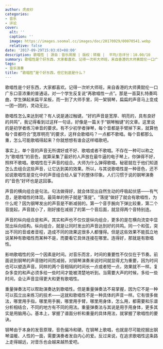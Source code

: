 ```yaml
---
author: 虎皮纱
categories:
- 音乐
- 评论
cover:
  alt: ''
  caption: ''
  image: https://images.soomal.cc/images/doc/20170929/00070541.webp
  relative: false
date: '2017-09-29T15:03:03+08:00'
description: 歌唱性 | 源自：音乐周报 | 版权：转载 |  平均/总评分：10.00/10
summary: 歌唱性是个好东西，大家都喜欢。记得一次听大师班，来自香港的大师黄懿伦一口广东口音浓重的普通话，对一个学生反复说“再歌唱性一点”。那是一首莫扎特奏鸣曲，学生弹起来扁平呆板，而一到了大师手里，同一架钢琴，扁扁的声音马上变成一团一团的，灵动无比……
tags:
- 音乐演奏
title: “歌唱性”是个好东西，但它到底是什么？
---
```


歌唱性是个好东西，大家都喜欢。记得一次听大师班，来自香港的大师黄懿伦一口广东口音浓重的普通话，对一个学生反复说“再歌唱性一点”。那是一首莫扎特奏鸣曲，学生弹起来扁平呆板，而一到了大师手里，同一架钢琴，扁扁的声音马上变成一团一团的，灵动无比。

歌唱性怎么来达到呢？有人说是通过触键。“好的声音是宽厚、明亮的，具有良好的共鸣”，我记得看到过这样一句话，好像是一篇关于“钢琴触键”的文章。这里说的是初学者练习单音的要求。有不少初学者弹琴，每个音都是手臂掉下来，就算他每个音都符合“宽厚明亮”的要求，这样会歌唱吗？一点都不歌唱。每个音都那么重，怎么可能歌唱得起来？你就想想有谁会这样唱歌吧。

事实上，单个音的声音无所谓好或不好、歌唱或者不歌唱。不存在一种可以称之为“歌唱性”的音色，就算采集了最好的人声放在最牛逼的电子琴上，你弹得不好，照样不歌唱。歌唱性在于声音的组合。大师为什么弹得歌唱，秘密就在于他们知道怎么去组合这些声音，让它达到美的效果。所以，与其说歌唱性是一种音色，还不如说歌唱性是变化中的声音组合给人留下的整体印象。人们习惯于说的钢琴演奏的“音色”好坏也是这回事。

声音的横向组合是句法。句法做得好，就会体现出自然生动的呼吸起伏感――有气息，是歌唱性的体现。最简单的例子就是“落提”。“落提”做好了就会有歌唱性，为什么呢？因为钢琴发出的声音是不断减弱的。第一个音手腕向下弹比较重，第二个音提起，声音就小了，刚好接在减弱了的第一个音后面，就显得两个音特别连。

声音的纵向组合是和声。其实和声也不仅仅是纵向组合，更多的是在横向流变中显现出纵向结构。纵向组合，就是让同时发出的声音达到好的共鸣。同一个和弦，突出不同的音或者音程，造成不同的效果这很多人都懂得。但是这些效果不能孤立地说某种有歌唱性而某种不是，而要看它具体连接在哪里。连得好，那就是有歌唱性。

影响歌唱性的另一个因素是时间。对音乐而言，时间的重要性不仅仅在于节奏。前面说到钢琴的声音随时间而减弱，对钢琴演奏来说时间就显得尤为重要，因为时间也可以塑造声音。同样的两个音相隔的时间长一点或者短一点，效果就不一样。复杂多变的和声必须多给一些时间才能被清楚地听到。当需要大声的时候，多给一些时间，会让声音显得更大和更有歌唱性。

重量弹奏法可以帮助演奏达到歌唱性。但是重量弹奏法不易掌握，因为它不是一种可以孤立出来练习的技术――这就和歌唱性不是一种具体的声音一样。它有很多做法，哪里用手指，哪里用手腕，哪里用手臂，哪里用身体，怎么用，都需要和乐谱分析相结合，不同的地方有不同的用法。重量弹奏法与其说是用手用身体，更多其实是用脑用心。基本上，掌握了谱面分析和重量的具体用法，就掌握了歌唱性的要诀。

钢琴由于本身的发音原理，音色偏冷和硬。在钢琴上歌唱，也就是尽可能挖掘出钢琴温暖、人性的一面，需要演奏者发自内心的爱。反过来说，在追求歌唱性这条路上走得越远，对音乐也会越来越热爱吧。